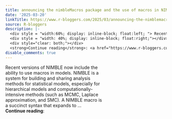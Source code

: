 ```yaml
---
title: announcing the nimbleMacros package and the use of macros in NIMBLE models
date: '2025-03-20'
linkTitle: https://www.r-bloggers.com/2025/03/announcing-the-nimblemacros-package-and-the-use-of-macros-in-nimble-models/
source: R-bloggers
description: |-
  <div style = "width:60%; display: inline-block; float:left; "> Recent versions of NIMBLE now include the ability to use macros in models. NIMBLE is a system for building and sharing analysis methods for statistical models, especially for hierarchical models and computationally-intensive methods (such as MCMC, Laplace approximation, and SMC). A NIMBLE macro is a succinct syntax that expands to ...</div>
  <div style = "width: 40%; display: inline-block; float:right;"></div>
  <div style="clear: both;"></div>
  <strong>Continue reading</strong>: <a href="https://www.r-bloggers.com/2025/03/announcing-the ...
disable_comments: true
---
```

<div style = "width:60%; display: inline-block; float:left; "> Recent versions of NIMBLE now include the ability to use macros in models. NIMBLE is a system for building and sharing analysis methods for statistical models, especially for hierarchical models and computationally-intensive methods (such as MCMC, Laplace approximation, and SMC). A NIMBLE macro is a succinct syntax that expands to ...</div>
<div style = "width: 40%; display: inline-block; float:right;"></div>
<div style="clear: both;"></div>
<strong>Continue reading</strong>: <a href="https://www.r-bloggers.com/2025/03/announcing-the ...